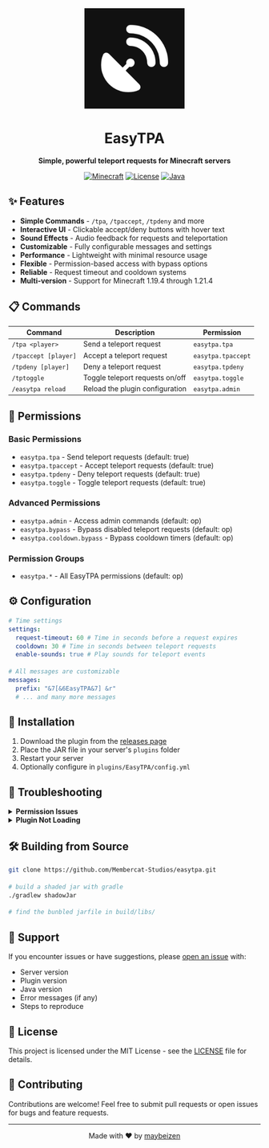 <div align="center">
  <img src="assets/easytpa.png" alt="EasyTPA Logo" width="200">
  <h1>EasyTPA</h1>
  <p><strong>Simple, powerful teleport requests for Minecraft servers</strong></p>
  
  [![Minecraft](https://img.shields.io/badge/Minecraft-1.19.4--1.21.4-brightgreen)](https://www.minecraft.net/)
  [![License](https://img.shields.io/badge/License-MIT-blue.svg)](license)
  [![Java](https://img.shields.io/badge/Java-17%2B-orange)](https://www.java.com/)
</div>

## ✨ Features

- **Simple Commands** - `/tpa`, `/tpaccept`, `/tpdeny` and more
- **Interactive UI** - Clickable accept/deny buttons with hover text
- **Sound Effects** - Audio feedback for requests and teleportation
- **Customizable** - Fully configurable messages and settings
- **Performance** - Lightweight with minimal resource usage
- **Flexible** - Permission-based access with bypass options
- **Reliable** - Request timeout and cooldown systems
- **Multi-version** - Support for Minecraft 1.19.4 through 1.21.4

## 📋 Commands

| Command              | Description                     | Permission         |
| -------------------- | ------------------------------- | ------------------ |
| `/tpa <player>`      | Send a teleport request         | `easytpa.tpa`      |
| `/tpaccept [player]` | Accept a teleport request       | `easytpa.tpaccept` |
| `/tpdeny [player]`   | Deny a teleport request         | `easytpa.tpdeny`   |
| `/tptoggle`          | Toggle teleport requests on/off | `easytpa.toggle`   |
| `/easytpa reload`    | Reload the plugin configuration | `easytpa.admin`    |

## 🔑 Permissions

### Basic Permissions

- `easytpa.tpa` - Send teleport requests (default: true)
- `easytpa.tpaccept` - Accept teleport requests (default: true)
- `easytpa.tpdeny` - Deny teleport requests (default: true)
- `easytpa.toggle` - Toggle teleport requests (default: true)

### Advanced Permissions

- `easytpa.admin` - Access admin commands (default: op)
- `easytpa.bypass` - Bypass disabled teleport requests (default: op)
- `easytpa.cooldown.bypass` - Bypass cooldown timers (default: op)

### Permission Groups

- `easytpa.*` - All EasyTPA permissions (default: op)

## ⚙️ Configuration

```yaml
# Time settings
settings:
  request-timeout: 60 # Time in seconds before a request expires
  cooldown: 30 # Time in seconds between teleport requests
  enable-sounds: true # Play sounds for teleport events

# All messages are customizable
messages:
  prefix: "&7[&6EasyTPA&7] &r"
  # ... and many more messages
```

## 🚀 Installation

1. Download the plugin from the [releases page](https://github.com/Membercat-Studios/easytpa/releases)
2. Place the JAR file in your server's `plugins` folder
3. Restart your server
4. Optionally configure in `plugins/EasyTPA/config.yml`

## 🔧 Troubleshooting

<details>
<summary><b>Permission Issues</b></summary>
<p><b>Problem:</b> Commands not working for players<br>
<b>Solution:</b> Check permissions with <code>/lp user &lt;player&gt; permission info easytpa</code></p>
</details>

<details>
<summary><b>Plugin Not Loading</b></summary>
<p><b>Problem:</b> Plugin fails to load on startup<br>
<b>Solution:</b> Check console for errors and verify you're using compatible Java and Minecraft versions</p>
</details>

## 🛠️ Building from Source

```bash
git clone https://github.com/Membercat-Studios/easytpa.git

# build a shaded jar with gradle
./gradlew shadowJar

# find the bunbled jarfile in build/libs/
```

## 📝 Support

If you encounter issues or have suggestions, please [open an issue](https://github.com/Membercat-Studios/easytpa/issues) with:

- Server version
- Plugin version
- Java version
- Error messages (if any)
- Steps to reproduce

## 📜 License

This project is licensed under the MIT License - see the [LICENSE](license) file for details.

## 🤝 Contributing

Contributions are welcome! Feel free to submit pull requests or open issues for bugs and feature requests.

---

<div align="center">
  <p>Made with ❤️ by <a href="https://github.com/maybeizen">maybeizen</a></p>
</div>
